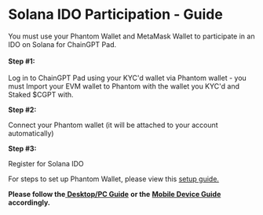 # Solana IDO Participation - Guide

You must use your Phantom Wallet and MetaMask Wallet to participate in an IDO on Solana for ChainGPT Pad.\
\
**Step #1:**\
\
Log in to ChainGPT Pad using your KYC'd wallet via Phantom wallet - you must Import your EVM wallet to Phantom with the wallet you KYC'd and Staked $CGPT with.

**Step #2:**

Connect your Phantom wallet (it will be attached to your account automatically)

**Step #3:**

Register for Solana IDO

For steps to set up Phantom Wallet, please view this [setup guide.](https://www.kucoin.com/learn/web3/how-to-create-a-phantom-wallet)

**Please follow the**[ **Desktop/PC Guide**](using-your-desktop-pc.md) **or the** [**Mobile Device Guide**](using-your-mobile-device.md) **accordingly.**
